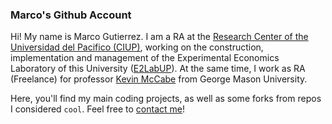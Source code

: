 ### Marco's Github Account

Hi! My name is Marco Gutierrez. I am a RA at the [Research Center of the Universidad del Pacifico (CIUP)](http://www.google.com/url?q=http%3A%2F%2Fwww.up.edu.pe%2Fen%2Fresearch-areas-centers%2Fciup%2FPaginas%2Fdefault.aspx&sa=D&sntz=1&usg=AFQjCNH73HZJ2zE67i59Rkj4tM9JZ1oi9g), working on the construction, implementation and management of the Experimental Economics Laboratory of this University ([E2LabUP](https://e2lab.up.edu.pe/)). At the same time, I work as RA (Freelance) for professor [Kevin McCabe](https://www.google.com/url?q=https%3A%2F%2Feconomics.gmu.edu%2Fpeople%2Fkmccabe&sa=D&sntz=1&usg=AFQjCNEuPbdIgo_YUxWv-1Sil04Faadgaw) from George Mason University.

Here, you'll find my main coding projects, as well as some forks from repos I considered `cool`. Feel free to [contact me](mailto:ma.gutierrezch@up.edu.pe)!

